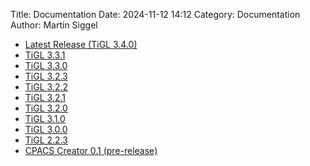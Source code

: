 Title: Documentation
Date: 2024-11-12 14:12
Category: Documentation
Author: Martin Siggel

 - [Latest Release (TiGL 3.4.0)](../doc/latest/index.html)
 - [TiGL 3.3.1](../doc/3.3.1/index.html)
 - [TiGL 3.3.0](../doc/3.3.0/index.html)
 - [TiGL 3.2.3](../doc/3.2.3/index.html)
 - [TiGL 3.2.2](../doc/3.2.2/index.html)
 - [TiGL 3.2.1](../doc/3.2.1/index.html)
 - [TiGL 3.2.0](../doc/3.2.0/index.html)
 - [TiGL 3.1.0](../doc/3.1.0/index.html)
 - [TiGL 3.0.0](../doc/3.0.0/index.html)
 - [TiGL 2.2.3](../doc/2.2.3/index.html)
 - [CPACS Creator 0.1 (pre-release)](../doc/cpacscreator-0.1/index.html)

